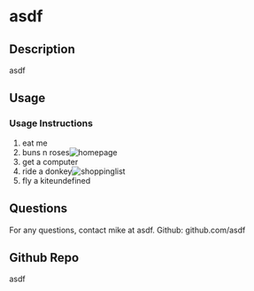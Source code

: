 # asdf
  

## Description 
asdf

## Usage




### Usage Instructions
1. eat me
2. buns n roses![homepage](https://user-images.githubusercontent.com/69940829/98902938-3a719900-247c-11eb-9c56-1445596cc9d0.png)
3. get a computer
4. ride a donkey![shoppinglist](https://media.giphy.com/media/JXuCstVHZDXTDhjx6A/giphy.gif)
5. fly a kiteundefined
 



## Questions
For any questions, contact mike at asdf.
Github: github.com/asdf 

## Github Repo
asdf
